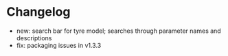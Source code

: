 # Changelog

- new: search bar for tyre model; searches through parameter names and descriptions
- fix: packaging issues in v1.3.3